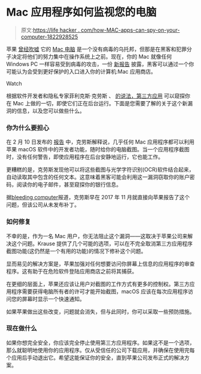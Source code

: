 # Mac 应用程序如何监视您的电脑

> 原文:[https://life hacker . com/how-MAC-apps-can-spy-on-your-computer-1822928525](https://lifehacker.com/how-mac-apps-can-spy-on-your-computer-1822928525)

苹果 [曾经吹嘘](https://www.wired.com/2012/06/mac-viruses/) 它的 [Mac 电脑](https://lifehacker.com/how-to-clean-up-and-optimize-your-sluggish-mac-1794877821) 是一个没有病毒的乌托邦，但那是在黑客和犯罪分子决定将他们的努力集中在操作系统上之前。现在，你的 Mac 就像任何 Windows PC 一样容易受到病毒的攻击，一份 [新报告](https://krausefx.com/blog/mac-privacy-sandboxed-mac-apps-can-take-screenshots) 披露，黑客可以通过一个你可能认为会受到更好保护的入口进入你的计算机:Mac 应用商店。

Watch

根据软件开发者和隐私专家菲利克斯·克劳斯 、 [的说法，第三方应用](https://lifehacker.com/lifehacker-pack-for-mac-our-list-of-the-essential-mac-635303836) 可以窥探你在 Mac 上做的一切，即使它们正在后台运行。下面是您需要了解的关于这个新漏洞的信息，以及您可以做些什么。

### 你为什么要担心

在 2 月 10 日发布的 [报告](https://krausefx.com/blog/mac-privacy-sandboxed-mac-apps-can-take-screenshots) 中，克劳斯解释说，几乎任何 Mac 应用程序都可以利用苹果 macOS 软件中的开发者功能，随时给你的电脑截图。当一个应用程序截图时，没有任何警告，即使应用程序在后台安静地运行，它也能工作。

更糟糕的是，克劳斯发现他可以将这些截图与光学字符识别(OCR)软件结合起来，自动读取其中包含的任何文本。这意味着黑客可能会利用这一漏洞窃取你的账户密码，阅读你的电子邮件，甚至窥探你的银行信息。

据[bleeding computer](https://www.bleepingcomputer.com/news/apple/researcher-uses-macos-app-screenshot-feature-to-steal-passwords-tokens-keys/)报道，克劳斯早在 2017 年 11 月就直接向苹果报告了这个问题，但该公司从未发布补丁。

### **如何修复**

不幸的是，作为一名 Mac 用户，你无法阻止这个漏洞——这取决于苹果公司来解决这个问题。Krause 提供了几个可能的选项，可以在不完全取消第三方应用程序截图功能(这仍然是一个有用的功能)的情况下修补这个问题。

显而易见的解决方案是，苹果加强对任何想要访问你屏幕上信息的应用程序的审查程序。这有助于在危险软件登陆应用商店之前将其捕获。

在更细的层面上，苹果还应该让用户对截图的工作方式有更多的控制权。第三方应用程序需要获得电脑所有者的许可才能开始截图，macOS 应该在每次应用程序访问您的屏幕时显示一个快速通知。

如果苹果做出这些改变，问题就会消失，但与此同时，你可以采取一些预防措施。

### **现在做什么**

如果你想完全安全，你应该完全停止使用第三方应用程序。如果这不是一个选项，那么就聪明地使用你的应用程序。仅从受信任的公司下载应用，并确保在使用完每个应用后手动退出它。希望这能保证你的安全，直到苹果公司发布正式的解决方案。